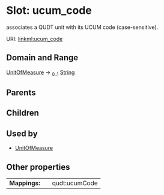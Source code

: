 
# Slot: ucum_code


associates a QUDT unit with its UCUM code (case-sensitive).

URI: [linkml:ucum_code](https://w3id.org/linkml/ucum_code)


## Domain and Range

[UnitOfMeasure](UnitOfMeasure.md) &#8594;  <sub>0..1</sub> [String](types/String.md)

## Parents


## Children


## Used by

 * [UnitOfMeasure](UnitOfMeasure.md)

## Other properties

|  |  |  |
| --- | --- | --- |
| **Mappings:** | | qudt:ucumCode |

